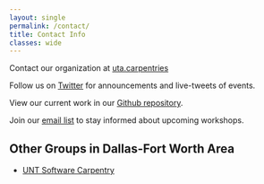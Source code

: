 ```yaml
---
layout: single
permalink: /contact/
title: Contact Info
classes: wide
---
```

Contact our organization at [uta.carpentries](mailto://uta.carpentries@gmail.com)

Follow us on [Twitter](https://twitter.com/UTAcarpentries) for announcements and live-tweets of events.

View our current work in our [Github repository](https://github.com/utacarpentries).

Join our [email list](https://groups.google.com/forum/#!forum/uta-carpentries) to stay informed about upcoming workshops.

## Other Groups in Dallas-Fort Worth Area

* [UNT Software Carpentry](http://www.library.unt.edu/services/software-carpentry)
